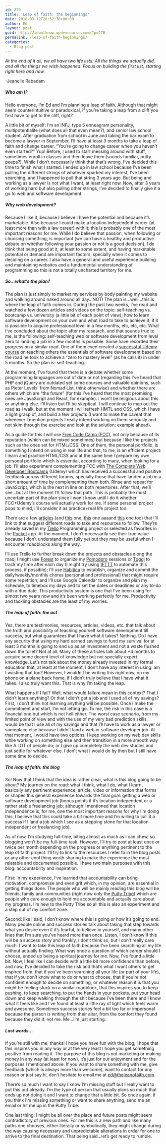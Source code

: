 ```yaml
---
id: 270
title: 'Leap of faith: the beginnings'
date: 2018-03-12T20:52:38+00:00
author: Ed
layout: post
guid: http://idontknow.wpdevcourse.com/?p=270
permalink: /leap-of-faith-beginnings/
categories:
  - Blog post
---
```

_At the end of it all, we all have two life lists: All the things we actually did, and all the things we wish happened. Focus on building the first list, starting right here and now._
  
-Jeanelle Rabadam</p> 

##### Who am I?

Hello everyone, I&#8217;m Ed and I&#8217;m planning a leap of faith. Although that might seem counterintuitive or paradoxical, if you&#8217;re taking a leap from a cliff you first have to get to the cliff, right?

A little bit of myself: I&#8217;m an INFJ, type 5 enneagram personality, multipotentialite (what does all that even mean?), and senior law school student. After graduation from school in June and taking the bar exam to become a lawyer in September, I&#8217;ll have at least 3 months to take a leap of faith and change career. &#8220;You&#8217;re going to change career when you haven&#8217;t even started?&#8221; Yup! Before, I used to start messing around with stuff, sometimes enroll in classes and then leave them (sounds familiar, putty peeps?). While I don&#8217;t necessarily think that that&#8217;s wrong, I&#8217;ve decided this time to finish what I started. I ended up in law school because I&#8217;ve been pulling the different strings of whatever sparked my interest, I&#8217;ve been searching, and I happened to pull that string 3 years ago. But being and working as a lawyer is not what I want, at least right now. Now, after 3 years of working hard but also pulling other strings, I&#8217;ve decided to finally give it a go to web and software development.

##### Why web development?

Because I like it, because I believe I have the potential and because it&#8217;s marketable. Also because I could make a location independent career (at least more than with a law career) with it; this is probably one of the most important reasons for me. While I do believe that passion, when following or choosing something, is important (we can have a healthy and productive debate on whether following your passion or not is a good decision), I do think that being good at it, at least to some extent, and having marketable potential or demand are important factors, specially when it comes to deciding on a career. I also have a general and useful experience building and maintaining websites and a fundamental understanding of programming so this is not a totally uncharted territory for me.

##### So&#8230;what&#8217;s the plan?

The plan is just simply to market my services by body painting my website and walking around naked around all day&#8230;NOT! The plan is&#8230;well&#8230;this is where the leap of faith comes in. During the past two weeks, I&#8217;ve read and watched a few dozen articles and videos on the topic: self-teaching vs. bootcamp vs. university (a little bit of each point of view); how to learn software development on your own and what road to take to achieve it; if it is possible to acquire professional level in a few months, etc, etc, etc. What I&#8217;ve concluded about the topic after my research, and that sounds true to me, is the following: self-teaching web or software development from level zero to landing a job in a few months is possible. Some have recorded their progress on a similar road. One of them even created a [successful Udemy course](https://www.udemy.com/the-complete-web-developer-in-2018/) on teaching others the essentials of software development based on the road he took to achieve a &#8220;zero to mastery level&#8221; (as he calls it) in under 5 months. So the plan is: self-teaching.

At the moment, I&#8217;ve found that there is a debate whether some programming languages are out of date or not (regarding this I&#8217;ve heard that PHP and jQuery are outdated yet some courses and valuable opinions, such as Pieter Levels&#8217; from Nomad List, think otherwise) and whether there are others which are &#8220;the future&#8221; (for this I&#8217;ve heard that the most promising ones are JavaScript and React, for example). I won&#8217;t be religious about this or anything else. I&#8217;ll listen but I&#8217;ll be skeptical. I will continue to map out the road as I walk, but at the moment I will refresh HMTL and CSS, which I have a light grasp of, and build a few projects (I want to make the caveat that whenever I mention projects I really intend working on them seriously and not skim through the exercise and look at the solution; example ahead).

As a guide for this I will use [Free Code Camp (FCC)](https://www.freecodecamp.org/), not only because of its reputation (which can be mixed sometimes) but because I like the projects such as the ones set for HTML/CSS. One of them, the personal portfolio, is something I intend on using in real life and that, to me, is an efficient project: I learn and practice HTML/CSS and at the same time I prepare my own personal portfolio which is essential, according to many, when looking for a job. I&#8217;ll also experiment complementing FCC with [The Complete Web Developer Bootcamp](https://www.udemy.com/the-web-developer-bootcamp/) (Udemy) which has received a successful and positive feedback across different forums, specially those that have landed a job in a short amount of time by complementing them both. Rinse and repeat for JavaScript, which is the next in line on both repertoires. After that, we&#8217;ll see&#8230;but at the moment I&#8217;ll follow that path. This is probably the most uncertain part of the plan since I won&#8217;t know until I do it whether FCC+Udemy&#8217;s course will actually work for me. If some personal project pops to mind, I&#8217;ll consider it as practice+real life project too.

There are a few [articles](https://medium.freecodecamp.org/graphic-designer-to-front-end-developer-7be7bfd6a46c) (and [this](https://medium.freecodecamp.org/how-to-go-from-hobbyist-to-professional-developer-11a8b8a52b5f) one, [this](https://codeburst.io/the-ultimate-guide-to-learning-full-stack-web-development-in-6-months-for-30-72b3854a7458) one aaaand [this](https://hackernoon.com/learn-to-code-in-2018-get-hired-and-have-fun-along-the-way-b338247eed6a) one too) that I&#8217;ll link to that suggest different roads to take and resources to follow. They&#8217;re already saved in my [Trello](https://trello.com/) Programming project or selected as favorites in the [Pocket](https://getpocket.com) app. At the moment, I don&#8217;t necessarily see their true value because I don&#8217;t understand them fully yet but they may be useful when I encounter roadblocks along the way.

I&#8217;ll use Trello to further break down the projects and obstacles along the road; I might use [Forest](https://www.forestapp.cc/en/) to organize my [Pomodoro](https://en.wikipedia.org/wiki/Pomodoro_Technique) sessions or [Toggl](http://www.toggl.com) to track my time after each day (I might try using [IFTTT](https://ifttt.com/) to automate this process, if possible); I&#8217;ll use [Habitica](http://www.habitica.com) to establish, organize and commit the daily/weekly/monthly chores (personal and professional) that might require some repetition; and I&#8217;ll use Google Calendar to organize and plan my schedule, to timebox my days and to set the dates or deadlines or any to-do with a due date. This productivity system is one that I&#8217;ve been using for almost two years now and it&#8217;s been working perfectly for me. Productivity and tackling obstacles are the least of my worries.

##### The leap of faith: the act

Yes, there are testimonies, resources, articles, videos, etc. that talk about the truth and possibility of teaching yourself software development till success, but what guarantees that I have what it takes? Nothing. Do I have any security that using my hard earned savings to fund my survival for at least 3 months is going to end up as an investment and not a waste flushed down the toilet? Not at all. Many of these articles talk about +4 months to acquire some decent level of knowledge but not specially expert knowledge. Let&#8217;s not talk about the money already invested in my formal education that, at least at the moment, I don&#8217;t have any interest in using: am I wasting that too? However, I wouldn&#8217;t be writing this right now, on my phone on a plane back home, if I didn&#8217;t truly believe that I have what it takes. I also truly want this. That is why I&#8217;m taking the leap.

What happens if I fail? Well, what would failure mean in this context? That I didn&#8217;t learn anything? Or that I didn&#8217;t get a job and I used all of my savings? First, I don&#8217;t think not learning anything will be possible. Once I make the commitment and start, I&#8217;m not letting go. To me, the risk in this case is a financial one but which is not hell either. The worst case scenario, from my limited point of view and with the use of my very bad prediction skills, would be that I use all of my savings and that I&#8217;ll have to work as a lawyer or someplace else because I didn&#8217;t land a web or software developer job. At that moment, I would have two options: I keep working on my web dev skills while working on something else and then transition in a more smooth way like A LOT of people do; or I give up completely the web dev studies and just settle for whatever else. I don&#8217;t what I would do by then but I still have some time to decide.

##### The leap of faith: the blog

So! Now that I think that the idea is rather clear, what is this blog going to be about? My journey on the road: what I think, what I do, what I learn, basically any pertinent experience, article, video or information that forms or shapes this general experience towards the final goal: getting a web or software development job (bonus points if it&#8217;s location independent or a rather stable freelancing job; although I mentioned that location independence is, for me, one the most important reasons for why I&#8217;m doing this, I believe that this could take a bit more time and I&#8217;m willing to call it a success if I land a job which I see as a stepping stone for that location independent or freelancing job).

As of now, I&#8217;m studying full-time, biting almost as much as I can chew, so blogging won&#8217;t be my full-time task. However, I&#8217;ll try to post at least once or twice per month depending on the progress or anything pertinent to the leap of faith project. I&#8217;ll try to link to the resources I refer to in the blog posts or any other cool thing worth sharing to make the experience the most relatable and documented possible. I have two main purposes with this blog: accountability and inspiration.

First: in my experience, I&#8217;ve learned that accountability can bring motivation, compromise and even grit which, in my opinion, are essential in getting things done. The people who will be mainly reading this blog will be friends, family and communities (right now only the [Putty Tribe](http://www.theputtytribe.com)) which are people who care enough to hold me accountable and actually care about my progress. I&#8217;m new to the Putty Tribe so all this is also an experiment and a step out of my comfort zone.

Second: like I said, I don&#8217;t know where this is going or how it&#8217;s going to end. Many people online and success stories talk about taking that step towards what you desire even if it&#8217;s fearful, to believe in yourself, and many other lines that I&#8217;m sure you&#8217;ve heard more than once. Listen, I don&#8217;t know if this will be a success story and frankly, I don&#8217;t think so, but I don&#8217;t really care much. I want to take this leap of faith because I&#8217;ve been searching all my life without actually finding. What was once a question of which career should I choose, ended up being a spiritual journey for me. Now, I&#8217;ve found a little bit. Now, I feel like I can decide with a little bit more confidence than before, and now, I&#8217;ve decided to take the risk and that&#8217;s what I want others to get inspired from: that if you&#8217;ve been searching all your life (or part of your life), that if you don&#8217;t know what to do or what to choose, that if you&#8217;re not confident enough to decide on something, or whatever reason it is that you might be feeling stuck on a similar roadblock, that this inspires you to keep pushing, to keep searching, to put the hands in your pockets, put your head down and keep walking through the shit because I&#8217;ve been there and I know what it feels like and I&#8217;ve found at least a little ray of light which feels warm and awesome. Sometimes success stories feel a bit too far or impersonal because the person is writing from their altar, from the comfort they found because they did it: not me. Me&#8230;I&#8217;m just starting.

##### Last words&#8230;

If you&#8217;re still with me, thanks! I hope you have fun with the blog, I hope that this inspires you in any way or at the very least I hope you get something positive from reading it. The purpose of this blog is not marketing or making money in any way (at least for now), it&#8217;s just for our enjoyment and for the purposes I mentioned above. If you want to share something with me, give feedback (which is always more than welcome), want to contact for any reason or just say hi, don&#8217;t hesitate to email me at ed@theleapofaith.com.

There&#8217;s so much I want to say I know I&#8217;m missing stuff but I really want to put this out already. I&#8217;m the type of person that usually plans so much that ends up not doing it and I want to change that a little bit. So once again, if you think I&#8217;m missing something or want to share anything, send me an email or hit me up in the Putty Tribe.

One last thing: I might be all over the place and future posts might seem contradictory of previous ones. For me this is a new path and like many paths one chooses, either literally or symbolically, they might change during the way causing necessary and unpredictable alterations in order for one to arrive to the final destination. That being said&#8230;let&#8217;s get ready to rumble.</body>